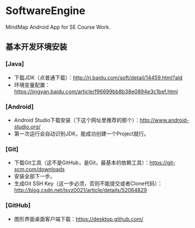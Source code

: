 # SoftwareEngine
MindMap Android App for SE Course Work.

## 基本开发环境安装
### [Java]
* 下载JDK（点普通下载）：http://rj.baidu.com/soft/detail/14459.html?ald
* 环境变量配置：https://jingyan.baidu.com/article/f96699bb8b38e0894e3c1bef.html

### [Android]
* Android Studio下载安装（下这个网址里推荐的那个）：http://www.android-studio.org/
* 第一次运行会自动识别JDK，能成功创建一个Project就行。

### [Git]
* 下载Git工具（这不是GitHub，是Git，最基本的依赖工具）：https://git-scm.com/downloads
* 安装全部下一步。
* 生成Git SSH Key（这一步必须，否则不能提交或者Clone代码）：http://blog.csdn.net/lsyz0021/article/details/52064829

### [GitHub]
* 图形界面桌面客户端下载：https://desktop.github.com/
